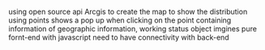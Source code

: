 
using open source api Arcgis to create the map to show the distribution using points
shows a pop up when clicking on the point containing information of geographic information, working status object imgines
pure fornt-end with javascript 
need to have connectivity with back-end
